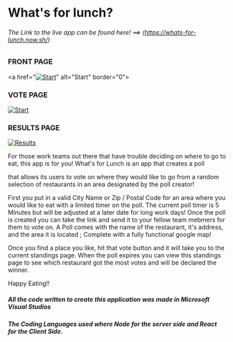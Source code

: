 # What's for lunch?


###### The Link to the live app can be found here! ==> (https://whats-for-lunch.now.sh/) 


### FRONT PAGE
<a href="<a href="https://ibb.co/NKmG49b"><img src="https://i.ibb.co/0rFzwCv/Start.png" alt="Start" border="0"></a>" alt="Start" border="0"></a>


### VOTE PAGE
<a href="https://ibb.co/285MzwH"><img src="https://i.ibb.co/6vNtK2L/Start.png" alt="Start" border="0"></a>


### RESULTS PAGE 
<a href="https://ibb.co/frm2qnr"><img src="https://i.ibb.co/tYy4QxY/Results.png" alt="Results" border="0"></a>

For those work teams out there that have trouble deciding on where to go to eat, this app is for you! What's for Lunch is an app that creates a poll

that allows its users to vote on where they would like to go from a random selection of restaurants in an area designated by the poll creator!

First you put in a valid City Name or Zip / Postal Code for an area where you would like to eat with a limited timer on the poll. The current poll timer is 5 Minutes but will be adjusted at a later date for long work days! Once the poll is created you can take the link and send it to your fellow team mebmers for them to vote on. A Poll comes with the name of the restaurant, it's address, and the area it is located ; Complete with a fully functional google map! 

Once you find a place you like, hit that vote button and it will take you to the current standings page. 
When the poll expires you can view this standings page to see which restaurant got the most votes and will be declared the winner.

Happy Eating!!



##### All the code written to create this application was made in Microsoft Visual Studios

##### The Coding Languages used where Node for the server side and React for the Client Side. 
